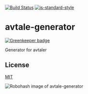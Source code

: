 [![Build Status](https://travis-ci.org/telemark/avtale-generator.svg?branch=master)](https://travis-ci.org/telemark/avtale-generator)
[![js-standard-style](https://img.shields.io/badge/code%20style-standard-brightgreen.svg?style=flat)](https://github.com/feross/standard)

# avtale-generator

[![Greenkeeper badge](https://badges.greenkeeper.io/telemark/avtale-generator.svg)](https://greenkeeper.io/)

Generator for avtaler

## License

[MIT](LICENSE)

![Robohash image of avtale-generator](https://robots.kebabstudios.party/avtale-generator.png "Robohash image of avtale-generator")